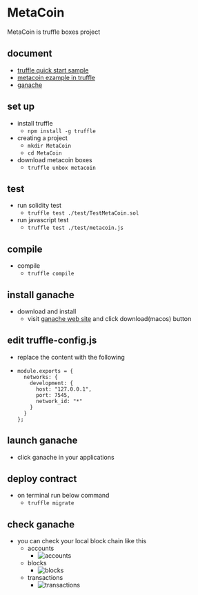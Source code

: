 # MetaCoin
MetaCoin is truffle boxes project

## document
- [truffle quick start sample](https://trufflesuite.com/docs/truffle/quickstart.html)
- [metacoin ezample in truffle](https://trufflesuite.com/boxes/metacoin/)
- [ganache](https://trufflesuite.com/ganache/) 

## set up
- install truffle
  - `npm install -g truffle`
- creating a project
  - `mkdir MetaCoin`
  - `cd MetaCoin`
- download metacoin boxes
  - `truffle unbox metacoin`

## test
- run solidity test
  - `truffle test ./test/TestMetaCoin.sol`
- run javascript test
  - `truffle test ./test/metacoin.js`

## compile
- compile
  - `truffle compile`

## install ganache
- download and install
  - visit [ganache web site](https://trufflesuite.com/ganache/) and click download(macos) button

## edit truffle-config.js
- replace the content with the following
- ```
  module.exports = {
    networks: {
      development: {
        host: "127.0.0.1",
        port: 7545,
        network_id: "*"
      }
    }
  };
  ```

## launch ganache
- click ganache in your applications

## deploy contract
- on terminal run below command
  - `truffle migrate`

## check ganache
- you can check your local block chain like this
  - accounts
    - ![accounts](./images/accounts.png)
  - blocks
    - ![blocks](./images/blocks.png)
  - transactions
    - ![transactions](./images/transactions.png)